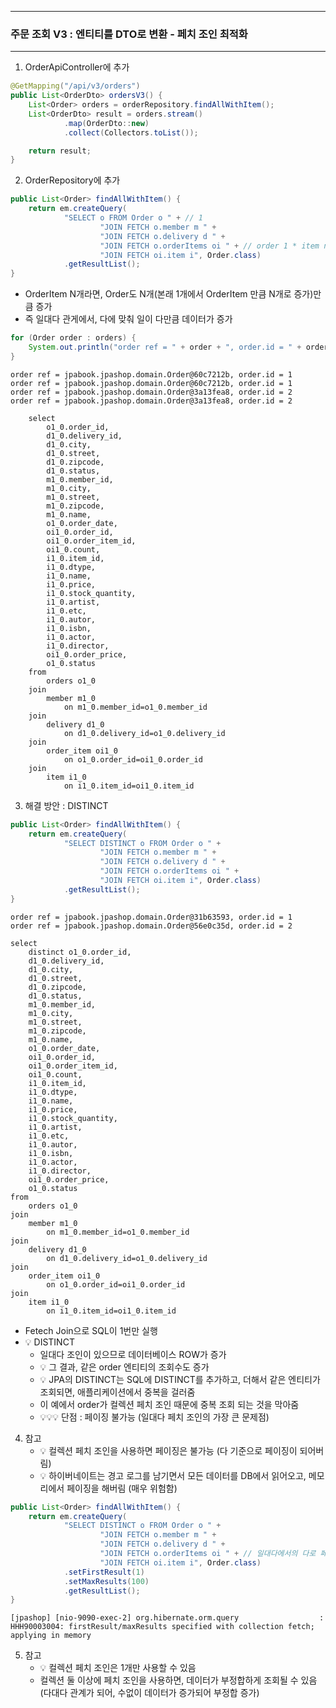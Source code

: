 -----
### 주문 조회 V3 : 엔티티를 DTO로 변환 - 페치 조인 최적화
-----
1. OrderApiController에 추가
```java
@GetMapping("/api/v3/orders")
public List<OrderDto> ordersV3() {
    List<Order> orders = orderRepository.findAllWithItem();
    List<OrderDto> result = orders.stream()
            .map(OrderDto::new)
            .collect(Collectors.toList());

    return result;
}
```

2. OrderRepository에 추가
```java
public List<Order> findAllWithItem() {
    return em.createQuery(
            "SELECT o FROM Order o " + // 1
                    "JOIN FETCH o.member m " +
                    "JOIN FETCH o.delivery d " +
                    "JOIN FETCH o.orderItems oi " + // order 1 * item n = n
                    "JOIN FETCH oi.item i", Order.class)
            .getResultList();
}
```
  - OrderItem N개라면, Order도 N개(본래 1개에서 OrderItem 만큼 N개로 증가)만큼 증가 
  - 즉 일대다 관게에서, 다에 맞춰 일이 다만큼 데이터가 증가
```java
for (Order order : orders) {
    System.out.println("order ref = " + order + ", order.id = " + order.getId());
}
```
```
order ref = jpabook.jpashop.domain.Order@60c7212b, order.id = 1
order ref = jpabook.jpashop.domain.Order@60c7212b, order.id = 1
order ref = jpabook.jpashop.domain.Order@3a13fea8, order.id = 2
order ref = jpabook.jpashop.domain.Order@3a13fea8, order.id = 2
```
```
    select
        o1_0.order_id,
        d1_0.delivery_id,
        d1_0.city,
        d1_0.street,
        d1_0.zipcode,
        d1_0.status,
        m1_0.member_id,
        m1_0.city,
        m1_0.street,
        m1_0.zipcode,
        m1_0.name,
        o1_0.order_date,
        oi1_0.order_id,
        oi1_0.order_item_id,
        oi1_0.count,
        i1_0.item_id,
        i1_0.dtype,
        i1_0.name,
        i1_0.price,
        i1_0.stock_quantity,
        i1_0.artist,
        i1_0.etc,
        i1_0.autor,
        i1_0.isbn,
        i1_0.actor,
        i1_0.director,
        oi1_0.order_price,
        o1_0.status 
    from
        orders o1_0 
    join
        member m1_0 
            on m1_0.member_id=o1_0.member_id 
    join
        delivery d1_0 
            on d1_0.delivery_id=o1_0.delivery_id 
    join
        order_item oi1_0 
            on o1_0.order_id=oi1_0.order_id 
    join
        item i1_0 
            on i1_0.item_id=oi1_0.item_id
```

3. 해결 방안 : DISTINCT
```java
public List<Order> findAllWithItem() {
    return em.createQuery(
            "SELECT DISTINCT o FROM Order o " + 
                    "JOIN FETCH o.member m " +
                    "JOIN FETCH o.delivery d " +
                    "JOIN FETCH o.orderItems oi " +
                    "JOIN FETCH oi.item i", Order.class)
            .getResultList();
}
```
```
order ref = jpabook.jpashop.domain.Order@31b63593, order.id = 1
order ref = jpabook.jpashop.domain.Order@56e0c35d, order.id = 2
```
```
select
    distinct o1_0.order_id,
    d1_0.delivery_id,
    d1_0.city,
    d1_0.street,
    d1_0.zipcode,
    d1_0.status,
    m1_0.member_id,
    m1_0.city,
    m1_0.street,
    m1_0.zipcode,
    m1_0.name,
    o1_0.order_date,
    oi1_0.order_id,
    oi1_0.order_item_id,
    oi1_0.count,
    i1_0.item_id,
    i1_0.dtype,
    i1_0.name,
    i1_0.price,
    i1_0.stock_quantity,
    i1_0.artist,
    i1_0.etc,
    i1_0.autor,
    i1_0.isbn,
    i1_0.actor,
    i1_0.director,
    oi1_0.order_price,
    o1_0.status 
from
    orders o1_0 
join
    member m1_0 
        on m1_0.member_id=o1_0.member_id 
join
    delivery d1_0 
        on d1_0.delivery_id=o1_0.delivery_id 
join
    order_item oi1_0 
        on o1_0.order_id=oi1_0.order_id 
join
    item i1_0 
        on i1_0.item_id=oi1_0.item_id
```
  - Fetech Join으로 SQL이 1번만 실행
  - 💡 DISTINCT
    + 일대다 조인이 있으므로 데이터베이스 ROW가 증가
    + 💡 그 결과, 같은 order 엔티티의 조회수도 증가
    + 💡 JPA의 DISTINCT는 SQL에 DISTINCT를 추가하고, 더해서 같은 엔티티가 조회되면, 애플리케이션에서 중복을 걸러줌
    + 이 예에서 order가 컬렉션 페치 조인 때문에 중복 조회 되는 것을 막아줌
    + 💡💡💡 단점 : 페이징 불가능 (일대다 페치 조인의 가장 큰 문제점)

4. 참고
   - 💡 컬렉션 페치 조인을 사용하면 페이징은 불가능 (다 기준으로 페이징이 되어버림)
   - 💡 하이버네이트는 경고 로그를 남기면서 모든 데이터를 DB에서 읽어오고, 메모리에서 페이징을 해버림 (매우 위험함)
```java
public List<Order> findAllWithItem() {
    return em.createQuery(
            "SELECT DISTINCT o FROM Order o " +
                    "JOIN FETCH o.member m " +
                    "JOIN FETCH o.delivery d " +
                    "JOIN FETCH o.orderItems oi " + // 일대다에서의 다로 페이징 자체 불가
                    "JOIN FETCH oi.item i", Order.class)
            .setFirstResult(1)
            .setMaxResults(100)
            .getResultList();
}
```
```
[jpashop] [nio-9090-exec-2] org.hibernate.orm.query                  : HHH90003004: firstResult/maxResults specified with collection fetch; applying in memory
```

5. 참고
   - 💡 컬렉션 페치 조인은 1개만 사용할 수 있음
   - 컬렉션 둘 이상에 페치 조인을 사용하면, 데이터가 부정합하게 조회될 수 있음 (다대다 관계가 되어, 수없이 데이터가 증가되어 부정합 증가)
